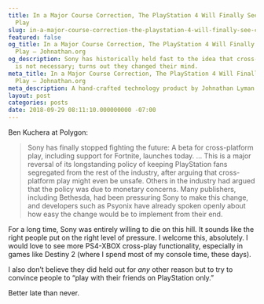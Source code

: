 ```yaml
---
title: In a Major Course Correction, The PlayStation 4 Will Finally See Cross-Platform
  Play
slug: in-a-major-course-correction-the-playstation-4-will-finally-see-cross-platform-play
featured: false
og_title: In a Major Course Correction, The PlayStation 4 Will Finally See Cross-Platform
  Play – Johnathan.org
og_description: Sony has historically held fast to the idea that cross-platform play
  is not necessary; turns out they changed their mind.
meta_title: In a Major Course Correction, The PlayStation 4 Will Finally See Cross-Platform
  Play – Johnathan.org
meta_description: A hand-crafted technology product by Johnathan Lyman
layout: post
categories: posts
date: 2018-09-29 08:11:10.000000000 -07:00
---
```


Ben Kuchera at Polygon:

>  Sony has finally stopped fighting the future: A beta for cross-platform play, including support for Fortnite, launches today.
> …
> This is a major reversal of its longstanding policy of keeping PlayStation fans segregated from the rest of the industry, after arguing that cross-platform play might even be unsafe. Others in the industry had argued that the policy was due to monetary concerns. Many publishers, including Bethesda, had been pressuring Sony to make this change, and developers such as Psyonix have already spoken openly about how easy the change would be to implement from their end.

For a long time, Sony was entirely willing to die on this hill. It sounds like the right people put on the right level of pressure. I welcome this, absolutely. I would love to see more PS4-XBOX cross-play functionality, especially in games like Destiny 2 (where I spend most of my console time, these days).

I also don’t believe they did held out for _any_ other reason but to try to convince people to “play with their friends on PlayStation only.”

Better late than never.

